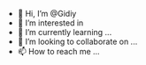 - 👋 Hi, I’m @Gidiy
- 👀 I’m interested in 
- 🌱 I’m currently learning ...
- 💞️ I’m looking to collaborate on ...
- 📫 How to reach me ...

